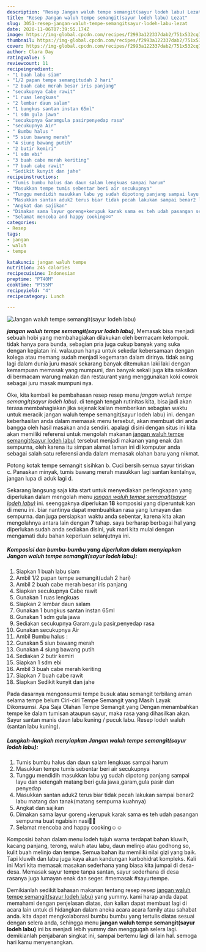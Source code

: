 ```yaml
---
description: "Resep Jangan waluh tempe semangit(sayur lodeh labu) Lezat"
title: "Resep Jangan waluh tempe semangit(sayur lodeh labu) Lezat"
slug: 3051-resep-jangan-waluh-tempe-semangitsayur-lodeh-labu-lezat
date: 2020-11-06T07:39:55.174Z
image: https://img-global.cpcdn.com/recipes/f2993a122337dab2/751x532cq70/jangan-waluh-tempe-semangitsayur-lodeh-labu-foto-resep-utama.jpg
thumbnail: https://img-global.cpcdn.com/recipes/f2993a122337dab2/751x532cq70/jangan-waluh-tempe-semangitsayur-lodeh-labu-foto-resep-utama.jpg
cover: https://img-global.cpcdn.com/recipes/f2993a122337dab2/751x532cq70/jangan-waluh-tempe-semangitsayur-lodeh-labu-foto-resep-utama.jpg
author: Clara Day
ratingvalue: 5
reviewcount: 11
recipeingredient:
- "1 buah labu siam"
- "1/2 papan tempe semangitudah 2 hari"
- "2 buah cabe merah besar iris panjang"
- "secukupnya Cabe rawit"
- "1 ruas lengkuas"
- "2 lembar daun salam"
- "1 bungkus santan instan 65ml"
- "1 sdm gula jawa"
- "secukupnya Garamgula pasirpenyedap rasa"
- "secukupnya Air"
- " Bumbu halus "
- "5 siun bawang merah"
- "4 siung bawang putih"
- "2 butir kemiri"
- "1 sdm ebi"
- "3 buah cabe merah keriting"
- "7 buah cabe rawit"
- "Sedikit kunyit dan jahe"
recipeinstructions:
- "Tumis bumbu halus dan daun salam lengkuas sampai harum"
- "Masukkan tempe tumis sebentar beri air secukupnya"
- "Tunggu mendidih masukkan labu yg sudah dipotong panjang sampai layu dan setengah matang beri gula jawa,garam,gula pasir dan penyedap"
- "Masukkan santan aduk2 terus biar tidak pecah lakukan sampai benar2 labu matang dan tanak(matang sempurna kuahnya)"
- "Angkat dan sajikan"
- "Dimakan sama layur goreng+kerupuk karak sama es teh udah pasangan sempurna buat ngabisin nasi🤭🤭"
- "Selamat mencoba and happy cooking☺️☺️"
categories:
- Resep
tags:
- jangan
- waluh
- tempe

katakunci: jangan waluh tempe 
nutrition: 245 calories
recipecuisine: Indonesian
preptime: "PT40M"
cooktime: "PT55M"
recipeyield: "4"
recipecategory: Lunch

---
```



![Jangan waluh tempe semangit(sayur lodeh labu)](https://img-global.cpcdn.com/recipes/f2993a122337dab2/751x532cq70/jangan-waluh-tempe-semangitsayur-lodeh-labu-foto-resep-utama.jpg)

<b><i>jangan waluh tempe semangit(sayur lodeh labu)</i></b>, Memasak bisa menjadi sebuah hobi yang membahagiakan dilakukan oleh bermacam kelompok. tidak hanya para bunda, sebagian pria juga cukup banyak yang suka dengan kegiatan ini. walaupun hanya untuk sekedar kebersamaan dengan kolega atau memang sudah menjadi kegemaran dalam dirinya. tidak asing lagi dalam dunia juru masak sekarang banyak ditemukan laki laki dengan kemampuan memasak yang mumpuni, dan banyak sekali juga kita saksikan di bermacam warung makan dan restaurant yang menggunakan koki cowok sebagai juru masak mumpuni nya.

Oke, kita kembali ke pembahasan resep resep menu <i>jangan waluh tempe semangit(sayur lodeh labu)</i>. di tengah tengah rutinitas kita, bisa jadi akan terasa membahagiakan jika sejenak kalian memberikan sebagian waktu untuk meracik jangan waluh tempe semangit(sayur lodeh labu) ini. dengan keberhasilan anda dalam memasak menu tersebut, akan membuat diri anda bangga oleh hasil masakan anda sendiri. apalagi disini dengan situs ini kita akan memiliki referensi untuk mengolah makanan <u>jangan waluh tempe semangit(sayur lodeh labu)</u> tersebut menjadi makanan yang enak dan sempurna, oleh karena itu simpan alamat laman ini di komputer anda sebagai salah satu referensi anda dalam memasak olahan baru yang nikmat.

Potong kotak tempe semangit sisihkan b. Cuci bersih semua sayur tiriskan c. Panaskan minyak, tumis bawang merah masukkan lagi santan kentalnya, jangan lupa di aduk lagi d.


Sekarang langsung saja kita start untuk menyediakan perlengkapan yang diperlukan dalam mengolah menu <u><i>jangan waluh tempe semangit(sayur lodeh labu)</i></u> ini. seenggaknya diperlukan <b>18</b> komposisi yang diperuntuk kan di menu ini. biar nantinya dapat membuahkan rasa yang lumayan dan sempurna. dan juga persiapkan waktu anda sebentar, karena kita akan mengolahnya antara lain dengan <b>7</b> tahap. saya berharap berbagai hal yang diperlukan sudah anda sediakan disini, yuk mari kita mulai dengan mengamati dulu bahan keperluan selanjutnya ini.

<!--inarticleads1-->

##### Komposisi dan bumbu-bumbu yang diperlukan dalam menyiapkan Jangan waluh tempe semangit(sayur lodeh labu):

1. Siapkan 1 buah labu siam
1. Ambil 1/2 papan tempe semangit(udah 2 hari)
1. Ambil 2 buah cabe merah besar iris panjang
1. Siapkan secukupnya Cabe rawit
1. Gunakan 1 ruas lengkuas
1. Siapkan 2 lembar daun salam
1. Gunakan 1 bungkus santan instan 65ml
1. Gunakan 1 sdm gula jawa
1. Sediakan secukupnya Garam,gula pasir,penyedap rasa
1. Gunakan secukupnya Air
1. Ambil  Bumbu halus :
1. Gunakan 5 siun bawang merah
1. Gunakan 4 siung bawang putih
1. Sediakan 2 butir kemiri
1. Siapkan 1 sdm ebi
1. Ambil 3 buah cabe merah keriting
1. Siapkan 7 buah cabe rawit
1. Siapkan Sedikit kunyit dan jahe


Pada dasarnya mengonsumsi tempe busuk atau semangit terbilang aman selama tempe belum Ciri-ciri Tempe Semangit yang Masih Layak Dikonsumsi. Apa Saja Olahan Tempe Semangit yang Dengan menambahkan tempe ke dalam tumisan ataupun sayur, maka rasa yang dihasilkan akan. Sayur santan manis daun labu kuning / pucuk labu. Resep lodeh waluh (santan labu kuning). 

<!--inarticleads2-->

##### Langkah-langkah menyiapkan Jangan waluh tempe semangit(sayur lodeh labu):

1. Tumis bumbu halus dan daun salam lengkuas sampai harum
1. Masukkan tempe tumis sebentar beri air secukupnya
1. Tunggu mendidih masukkan labu yg sudah dipotong panjang sampai layu dan setengah matang beri gula jawa,garam,gula pasir dan penyedap
1. Masukkan santan aduk2 terus biar tidak pecah lakukan sampai benar2 labu matang dan tanak(matang sempurna kuahnya)
1. Angkat dan sajikan
1. Dimakan sama layur goreng+kerupuk karak sama es teh udah pasangan sempurna buat ngabisin nasi🤭🤭
1. Selamat mencoba and happy cooking☺️☺️


Komposisi bahan dalam menu lodeh tujuh warna terdapat bahan kluwih, kacang panjang, terong, waluh atau labu, daun melinjo atau godhong so, kulit buah melinjo dan tempe. Semua bahan itu memiliki nilai gizi yang baik. Tapi kluwih dan labu juga kaya akan kandungan karbohidrat kompleks. Kali ini Mari kita memasak masakan sederhana yang biasa kita jumpai di desa-desa. Memasak sayur tempe tanpa santan, sayur sederhana di desa rasanya juga lumayan enak dan seger. #memasak #sayurtempe. 

Demikianlah sedikit bahasan makanan tentang resep resep <u>jangan waluh tempe semangit(sayur lodeh labu)</u> yang yummy. kami harap anda dapat memahami dengan penjelasan diatas, dan kalian dapat membuat lagi di acara lain untuk di hidangkan dalam aneka acara acara family atau sahabat anda. kita dapat mengkolaborasi bumbu bumbu yang tertulis diatas sesuai dengan selera anda, sehingga menu <b>jangan waluh tempe semangit(sayur lodeh labu)</b> ini bs menjadi lebih yummy dan menggugah selera lagi. demikianlah penjabaran singkat ini, sampai bertemu lagi di lain hal. semoga hari kamu menyenangkan.

